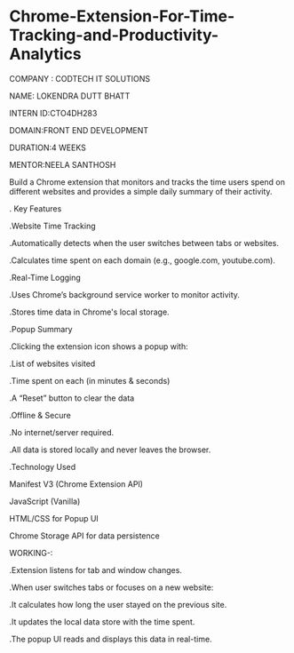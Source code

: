# Chrome-Extension-For-Time-Tracking-and-Productivity-Analytics

COMPANY : CODTECH IT SOLUTIONS

NAME: LOKENDRA DUTT BHATT

INTERN ID:CTO4DH283

DOMAIN:FRONT END DEVELOPMENT

DURATION:4 WEEKS

MENTOR:NEELA SANTHOSH

Build a Chrome extension that monitors and tracks the time users spend on different websites and provides a simple daily summary of their activity.

. Key Features
 
.Website Time Tracking

.Automatically detects when the user switches between tabs or websites.

.Calculates time spent on each domain (e.g., google.com, youtube.com).

.Real-Time Logging

.Uses Chrome’s background service worker to monitor activity.

.Stores time data in Chrome's local storage.

.Popup Summary

.Clicking the extension icon shows a popup with:

.List of websites visited

.Time spent on each (in minutes & seconds)

.A “Reset” button to clear the data

.Offline & Secure

.No internet/server required.

.All data is stored locally and never leaves the browser.

.Technology Used

Manifest V3 (Chrome Extension API)

JavaScript (Vanilla)

HTML/CSS for Popup UI

Chrome Storage API for data persistence

WORKING-:

.Extension listens for tab and window changes.

.When user switches tabs or focuses on a new website:

.It calculates how long the user stayed on the previous site.

.It updates the local data store with the time spent.

.The popup UI reads and displays this data in real-time.



